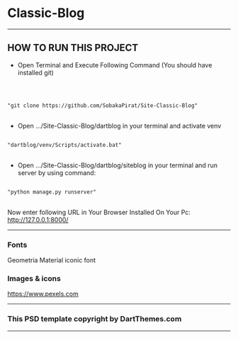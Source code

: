 # Classic-Blog
<hr>

## HOW TO RUN THIS PROJECT

<ul>
<li>Open Terminal and Execute Following Command (You should have installed git)</li></ul>
 <br>
<pre>
<code>
"git clone https://github.com/SobakaPirat/Site-Classic-Blog"
</code>
</pre>

 
<ul><li>Open .../Site-Classic-Blog/dartblog in your terminal and activate venv</li></ul>
<pre>
<code>
"dartblog/venv/Scripts/activate.bat"
</code>
</pre>

<ul><li>Open .../Site-Classic-Blog/dartblog/siteblog in your terminal and run server by using command:</li></ul>
<pre>
<code>
"python manage.py runserver"
</code>
</pre>



 
Now enter following URL in Your Browser Installed On Your Pc:
 <br>
http://127.0.0.1:8000/ 
<hr>

### Fonts

Geometria
Material 
iconic font


### Images & icons
https://www.pexels.com
<hr>

### This PSD template copyright by DartThemes.com
<hr>
